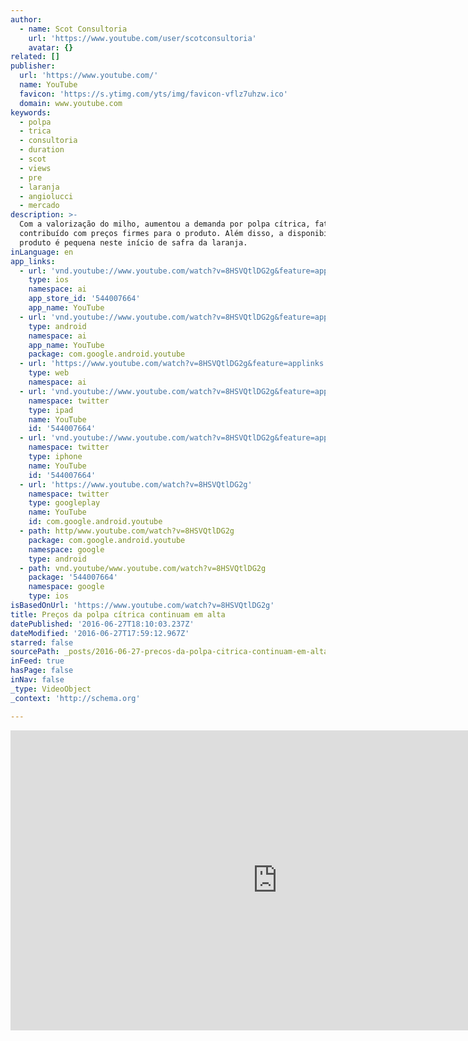 ```yaml
---
author:
  - name: Scot Consultoria
    url: 'https://www.youtube.com/user/scotconsultoria'
    avatar: {}
related: []
publisher:
  url: 'https://www.youtube.com/'
  name: YouTube
  favicon: 'https://s.ytimg.com/yts/img/favicon-vflz7uhzw.ico'
  domain: www.youtube.com
keywords:
  - polpa
  - trica
  - consultoria
  - duration
  - scot
  - views
  - pre
  - laranja
  - angiolucci
  - mercado
description: >-
  Com a valorização do milho, aumentou a demanda por polpa cítrica, fato que tem
  contribuído com preços firmes para o produto. Além disso, a disponibilidade do
  produto é pequena neste início de safra da laranja.
inLanguage: en
app_links:
  - url: 'vnd.youtube://www.youtube.com/watch?v=8HSVQtlDG2g&feature=applinks'
    type: ios
    namespace: ai
    app_store_id: '544007664'
    app_name: YouTube
  - url: 'vnd.youtube://www.youtube.com/watch?v=8HSVQtlDG2g&feature=applinks'
    type: android
    namespace: ai
    app_name: YouTube
    package: com.google.android.youtube
  - url: 'https://www.youtube.com/watch?v=8HSVQtlDG2g&feature=applinks'
    type: web
    namespace: ai
  - url: 'vnd.youtube://www.youtube.com/watch?v=8HSVQtlDG2g&feature=applinks'
    namespace: twitter
    type: ipad
    name: YouTube
    id: '544007664'
  - url: 'vnd.youtube://www.youtube.com/watch?v=8HSVQtlDG2g&feature=applinks'
    namespace: twitter
    type: iphone
    name: YouTube
    id: '544007664'
  - url: 'https://www.youtube.com/watch?v=8HSVQtlDG2g'
    namespace: twitter
    type: googleplay
    name: YouTube
    id: com.google.android.youtube
  - path: http/www.youtube.com/watch?v=8HSVQtlDG2g
    package: com.google.android.youtube
    namespace: google
    type: android
  - path: vnd.youtube/www.youtube.com/watch?v=8HSVQtlDG2g
    package: '544007664'
    namespace: google
    type: ios
isBasedOnUrl: 'https://www.youtube.com/watch?v=8HSVQtlDG2g'
title: Preços da polpa cítrica continuam em alta
datePublished: '2016-06-27T18:10:03.237Z'
dateModified: '2016-06-27T17:59:12.967Z'
starred: false
sourcePath: _posts/2016-06-27-precos-da-polpa-citrica-continuam-em-alta.md
inFeed: true
hasPage: false
inNav: false
_type: VideoObject
_context: 'http://schema.org'

---
```

<iframe src="https://cdn.embedly.com/widgets/media.html?src=https%3A%2F%2Fwww.youtube.com%2Fembed%2F8HSVQtlDG2g%3Ffeature%3Doembed&amp;url=http%3A%2F%2Fwww.youtube.com%2Fwatch%3Fv%3D8HSVQtlDG2g&amp;image=https%3A%2F%2Fi.ytimg.com%2Fvi%2F8HSVQtlDG2g%2Fhqdefault.jpg&amp;key=b7d04c9b404c499eba89ee7072e1c4f7&amp;type=text%2Fhtml&amp;schema=youtube" width="854" height="480" scrolling="no" frameborder="0" allowfullscreen="" style=""></iframe>